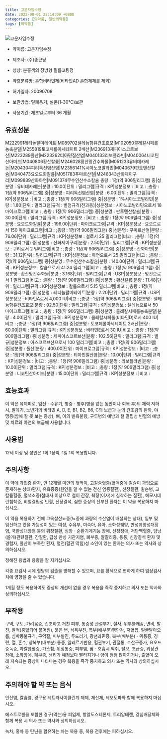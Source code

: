 ```yaml
---
title: 고운자임수정
date: 2022-08-01 22:14:09 +0800
categories: [의약품, 일반의약품]
tags: [의약품]
---
```

![고운자임수정](https://nedrug.mfds.go.kr/pbp/cmn/itemImageDownload/146032682194400137)

- 약이름: 고운자임수정
- 제조사: (주)종근당
- 성상: 분홍색의 장방형 필름코팅정

- 약효분류명: 혼합비타민제(비타민AD 혼합제제를 제외)
- 허가일자: 20090708
- 보관방법: 밀폐용기, 실온(1-30℃)보관
- 사용기간: 제조일로부터 36 개월
## 유효성분
M222991레티놀팔미테이트|M089702셀레늄함유건조효모|M102050콜레칼시페롤농축분말|M255819토코페롤아세테이트 2배산|M236913제피아스코르브산|M223289폴산|M223262티아민질산염|M040133리보플라빈|M040064니코틴산아미드|M040806황산칼륨|M246028황산망간수화물|M051233유비데카레논|M204304피리독신염산염|M2356141%시아노코발라민|M040679판토텐산칼슘|M040473요오드화칼륨|M051783푸마르산철|M246343산화제이구리|M099839산화아연|M091374무수인산수소칼슘
총량 : 1정(약 906밀리그램) 중|성분명 : 유비데카레논|분량 : 10.00|단위 : 밀리그램|규격 : KP|성분정보 : |비고 : ;총량 : 1정(약 906밀리그램) 중|성분명 : 피리독신염산염|분량 : 6.00|단위 : 밀리그램|규격 : KP|성분정보 : |비고 : ;총량 : 1정(약 906밀리그램) 중|성분명 : 1%시아노코발라민|분량 : 1.80|단위 : 밀리그램|규격 : 별첨규격(전과동)|성분정보 : 시아노코발라민으로서 18 마이크로그램|비고 : ;총량 : 1정(약 906밀리그램) 중|성분명 : 판토텐산칼슘|분량 : 30.00|단위 : 밀리그램|규격 : KP|성분정보 : |비고 : ;총량 : 1정(약 906밀리그램) 중|성분명 : 요오드화칼륨|분량 : 196.00|단위 : 마이크로그램|규격 : KP|성분정보 : 요오드로서 150 마이크로그램|비고 : ;총량 : 1정(약 906밀리그램) 중|성분명 : 푸마르산철|분량 : 76.06|단위 : 밀리그램|규격 : KP|성분정보 : 철로서 25 밀리그램|비고 : ;총량 : 1정(약 906밀리그램) 중|성분명 : 산화제이구리|분량 : 2.50|단위 : 밀리그램|규격 : KP|성분정보 : 구리로서 2 밀리그램|비고 : ;총량 : 1정(약 906밀리그램) 중|성분명 : 산화아연|분량 : 31.12|단위 : 밀리그램|규격 : KP|성분정보 : 아연으로서 25 밀리그램|비고 : ;총량 : 1정(약 906밀리그램) 중|성분명 : 무수인산수소칼슘|분량 : 140.00|단위 : 밀리그램|규격 : KP|성분정보 : 칼슘으로서 41.24 밀리그램|비고 : ;총량 : 1정(약 906밀리그램) 중|성분명 : 황산망간수화물|분량 : 3.168|단위 : 밀리그램|규격 : USP|성분정보 : 망간으로서 1 밀리그램|비고 : ;총량 : 1정(약 906밀리그램) 중|성분명 : 황산칼륨|분량 : 11.48|단위 : 밀리그램|규격 : KP|성분정보 : 칼륨으로서 5.15 밀리그램|비고 : ;총량 : 1정(약 906밀리그램) 중|성분명 : 레티놀팔미테이트|분량 : 2.20|단위 : 밀리그램|규격 : USP|성분정보 : 비타민A로서 4,000 IU|비고 : ;총량 : 1정(약 906밀리그램) 중|성분명 : 셀레늄함유건조효모|분량 : 92.50|단위 : 밀리그램|규격 : KP|성분정보 : 셀레늄으로서 50 마이크로그램|비고 : ;총량 : 1정(약 906밀리그램) 중|성분명 : 콜레칼시페롤농축분말|분량 : 4.00|단위 : 밀리그램|규격 : BP|성분정보 : 콜레칼시페롤(비타민D)로서 400 IU|비고 : ;총량 : 1정(약 906밀리그램) 중|성분명 : 토코페롤아세테이트 2배산|분량 : 60.00|단위 : 밀리그램|규격 : KP|성분정보 : 비타민E로서 30 IU|비고 : ;총량 : 1정(약 906밀리그램) 중|성분명 : 제피아스코르브산|분량 : 102.56|단위 : 밀리그램|규격 : 별규|성분정보 : 아스코르브산으로서 100 밀리그램|비고 : ;총량 : 1정(약 906밀리그램) 중|성분명 : 폴산|분량 : 400.00|단위 : 마이크로그램|규격 : KP|성분정보 : |비고 : ;총량 : 1정(약 906밀리그램) 중|성분명 : 티아민질산염|분량 : 10.00|단위 : 밀리그램|규격 : KP|성분정보 : |비고 : ;총량 : 1정(약 906밀리그램) 중|성분명 : 리보플라빈|분량 : 10.00|단위 : 밀리그램|규격 : KP|성분정보 : |비고 : ;총량 : 1정(약 906밀리그램) 중|성분명 : 니코틴산아미드|분량 : 15.00|단위 : 밀리그램|규격 : KP|성분정보 : |비고 :
## 효능효과
이 약은 육체피로, 임신ㆍ수유기, 병중ㆍ병후(병을 앓는 동안이나 회복 후)의 체력 저하 시, 발육기, 노년기의 비타민 A, D, E, B1, B2, B6, C의 보급과 눈의 건조감의 완화, 야맹증(밤에 잘 못 보는 증상), 뼈, 이의 발육불량, 구루병의 예방과 철 결핍성 빈혈의 예방 및 치료와 아연의 보급에 사용합니다.

## 사용법
12세 이상 및 성인은 1회 1정씩, 1일 1회 복용합니다.

## 주의사항
이 약에 과민증 환자, 만 12개월 미만의 젖먹이, 고칼슘혈증(혈액중에 칼슘이 과잉으로 존재하는 상태)환자, 유육종증(원인을 알 수 없는 전신 염증질환), 신장질환, 윌슨병, 고칼륨혈증, 혈색소증(철대사 이상으로 철이 간장, 췌장(이자)에 침착하는 질환), 헤모시데린침착증, 비철결핍성 빈혈, 신장결석, 심한 증상의 신부전 환자는 이 약을 복용하지 마십시오.

이 약을 복용하기 전에 고옥살산뇨증(뇨중에 과량의 수산염이 배설되는 상태), 임부 및 임신하고 있을 가능성이 있는 여성, 수유부, 미숙아, 유아, 소화성궤양, 만성궤양성대장염, 국한성대장염 등의 위장질환, 심장ㆍ순환기계기능 장애, 신장장애, 저단백혈증, 담낭(쓸개)관련질환, 간질환, 급성 만성 기관지염, 폐부종, 알칼리증, 통풍, 신장결석 환자 및 경험자, 폴산이 부족한 환자, 혈전(혈관 막힘)성 소인이 있는 환자는 의사 또는 약사와 상의하십시오.

정해진 용법과 용량을 잘 지키십시오.

각종 요검사 시에 혈당의 검출을 방해할 수 있으며, 요를 황색으로 변하게 하여 임상검사치에 영향을 줄 수 있습니다.

1개월 정도 복용하여도 증상의 개선이 없을 경우 복용을 즉각 중지하고 의사 또는 약사와 상의하십시오.

## 부작용
구역, 구토, 가려움증, 건조하고 거친 피부, 통증성 관절부기, 설사, 위부불쾌감, 변비, 발진, 발적(충혈되어 붉어짐), 묽은 변, 식욕부진, 복부(배부분)팽만감, 저혈압, 얼굴달아오름, 심박동불규칙, 구역질, 피부발진, 두드러기, 광선과민증, 복부(배부분)ㆍ위통증, 경련, 열, 혼수, 상복부(배부분) 통증, 알레르기반응, 혈관부기, 관절통, 호산구증가, 요오드 중독증, 과칼륨혈증, 가스참, 위장통증, 피부염, 땀ㆍ호흡시 악취, 탈모, 조급증, 위장관장애, 소화장애, 폐부종, 생리가 예정보다 빨라지거나 양이 점점 많아지거나, 출혈이 오래 지속되는 증상이 나타나는 경우 복용을 즉각 중지하고 의사 또는 약사와 상의하십시오.

## 주의해야 할 약 또는 음식
인산염, 칼슘염, 경구용 테트라사이클린계 제제, 제산제, 레보도파와 함께 복용하지 마십시오.

에스트로겐을 포함한 경구(먹는)용 피임제, 항알도스테론제, 트리암테렌, 강심배당체와 함께 복용 시 의사 또는 약사와 상의하십시오.

녹차, 홍차 등 탄닌을 함유하는 차는 복용 중, 복용 전후에는 피하십시오.

